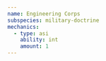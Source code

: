 ```yaml
---
name: Engineering Corps
subspecies: military-doctrine
mechanics:
  - type: asi
    ability: int
    amount: 1
---
```

